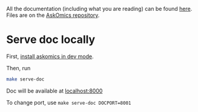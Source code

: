 All the documentation (including what you are reading) can be found [here](https://flaskomics.readthedocs.io). Files are on the [AskOmics repository](https://github.com/askomics/flaskomics/tree/master/docs).

# Serve doc locally

First, [install askomics in dev mode](/dev-deployment/#install-askomics).

Then, run

```bash
make serve-doc
```
Doc will be available at [localhost:8000](localhost:8000)

To change port, use `make serve-doc DOCPORT=8001`
